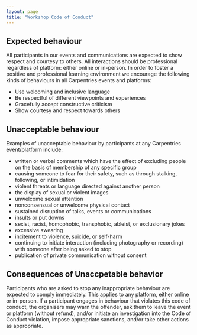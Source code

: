 ```yaml
---
layout: page
title: "Workshop Code of Conduct"
---
```

## Expected behaviour

All participants in our events and communications are expected to show respect and courtesy to others. All interactions should be professional regardless of platform: either online or in-person. In order to foster a positive and professional learning environment we encourage the following kinds of behaviours in all Carpentries events and platforms:

- Use welcoming and inclusive language
- Be respectful of different viewpoints and experiences
- Gracefully accept constructive criticism
- Show courtesy and respect towards others



## Unacceptable behaviour

Examples of unacceptable behaviour by participants at any Carpentries event/platform include:
- written or verbal comments which have the effect of excluding people on the basis of membership of any specific group
- causing someone to fear for their safety, such as through stalking, following, or intimidation
- violent threats or language directed against another person
- the display of sexual or violent images
- unwelcome sexual attention
- nonconsensual or unwelcome physical contact
- sustained disruption of talks, events or communications
- insults or put downs
- sexist, racist, homophobic, transphobic, ableist, or exclusionary jokes
- excessive swearing
- incitement to violence, suicide, or self-harm
- continuing to initiate interaction (including photography or recording) with someone after being asked to stop
- publication of private communication without consent

## Consequences of Unaccpetable behavior

Participants who are asked to stop any inappropriate behaviour are expected to comply immediately. This applies to any platform, either online or in-person. If a participant engages in behaviour that violates this code of conduct, the organisers may warn the offender, ask them to leave the event or platform (without refund), and/or initiate an investigation into the Code of Conduct violation, impose appropriate sanctions, and/or take other actions as appropriate.